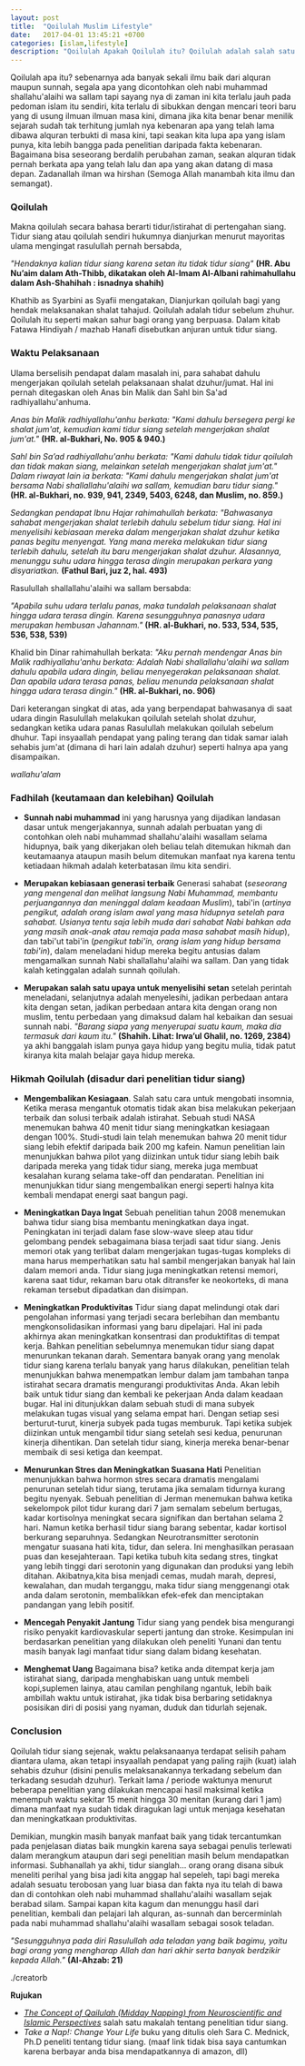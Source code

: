 ```yaml
---
layout: post
title:  "Qoilulah Muslim Lifestyle"
date:   2017-04-01 13:45:21 +0700
categories: [islam,lifestyle]
description: "Qoilulah Apakah Qoilulah itu? Qoilulah adalah salah satu praktik budaya yang baik dalam islam atau bisa dikatakan gaya hidup muslim yang dicontohkan oleh nabi muhammad shallahu'alaihi wasallam sejak 1400 tahun silam."
---
```


Qoilulah apa itu? sebenarnya ada banyak sekali ilmu baik dari alquran maupun sunnah, segala apa yang dicontohkan oleh nabi muhammad shallahu'alaihi wa sallam tapi sayang nya di zaman ini kita terlalu jauh pada pedoman islam itu sendiri, kita terlalu di sibukkan dengan mencari teori baru yang di usung ilmuan ilmuan masa kini, dimana jika kita benar benar menilik sejarah sudah tak terhitung jumlah nya kebenaran apa yang telah lama dibawa alquran terbukti di masa kini, tapi seakan kita lupa apa yang islam punya, kita lebih bangga pada penelitian daripada fakta kebenaran. Bagaimana bisa seseorang berdalih perubahan zaman, seakan alquran tidak pernah berkata apa yang telah lalu dan apa yang akan datang di masa depan. Zadanallah ilman wa hirshan (Semoga Allah manambah kita ilmu dan semangat).


### Qoilulah

Makna qoilulah secara bahasa berarti tidur/istirahat di pertengahan siang. Tidur siang atau qoilulah sendiri hukumnya dianjurkan menurut mayoritas ulama mengingat rasulullah pernah bersabda, 

*"Hendaknya kalian tidur siang karena setan itu tidak tidur siang"* **(HR. Abu Nu’aim dalam Ath-Thibb, dikatakan oleh Al-Imam Al-Albani rahimahullahu dalam Ash-Shahihah : isnadnya shahih)**

Khathib as Syarbini as Syafii mengatakan, Dianjurkan qoilulah bagi yang hendak melaksanakan shalat tahajud. Qoilulah adalah tidur sebelum zhuhur. Qoilulah itu seperti makan sahur bagi orang yang berpuasa. Dalam kitab Fatawa Hindiyah / mazhab Hanafi disebutkan anjuran untuk tidur siang.


### Waktu Pelaksanaan

Ulama berselisih pendapat dalam masalah ini, para sahabat dahulu mengerjakan qoilulah setelah pelaksanaan shalat dzuhur/jumat. Hal ini pernah ditegaskan oleh Anas bin Malik dan Sahl bin Sa'ad radhiyallahu'anhuma.

*Anas bin Malik radhiyallahu'anhu berkata: "Kami dahulu bersegera pergi ke shalat jum'at, kemudian kami tidur siang setelah mengerjakan shalat jum'at."* **(HR. al-Bukhari, No. 905 & 940.)**

*Sahl bin Sa’ad radhiyallahu'anhu berkata: "Kami dahulu tidak tidur qoilulah dan tidak makan siang, melainkan setelah mengerjakan shalat jum'at." Dalam riwayat lain ia berkata: "Kami dahulu mengerjakan shalat jum'at bersama Nabi shallallahu'alaihi wa sallam, kemudian baru tidur siang."* **(HR. al-Bukhari, no. 939, 941, 2349, 5403, 6248, dan Muslim, no. 859.)**

*Sedangkan pendapat Ibnu Hajar rahimahullah berkata: "Bahwasanya sahabat mengerjakan shalat terlebih dahulu sebelum tidur siang. Hal ini menyelisihi kebiasaan mereka dalam mengerjakan shalat dzuhur ketika panas begitu menyengat. Yang mana mereka melakukan tidur siang terlebih dahulu, setelah itu baru mengerjakan shalat dzuhur. Alasannya, menunggu suhu udara hingga terasa dingin merupakan perkara yang disyariatkan.* **(Fathul Bari, juz 2, hal. 493)**

Rasulullah shallallahu'alaihi wa sallam bersabda:

*"Apabila suhu udara terlalu panas, maka tundalah pelaksanaan shalat hingga udara terasa dingin. Karena sesungguhnya panasnya udara merupakan hembusan Jahannam."* **(HR. al-Bukhari, no. 533, 534, 535, 536, 538, 539)**

Khalid bin Dinar rahimahullah berkata: *"Aku pernah mendengar Anas bin Malik radhiyallahu'anhu berkata: Adalah Nabi shallallahu'alaihi wa sallam dahulu apabila udara dingin, beliau menyegerakan pelaksanaan shalat. Dan apabila udara terasa panas, beliau menunda pelaksanaan shalat hingga udara terasa dingin."* **(HR. al-Bukhari, no. 906)**

Dari keterangan singkat di atas, ada yang berpendapat bahwasanya di saat udara dingin Rasulullah melakukan qoilulah setelah sholat dzuhur, sedangkan ketika udara panas Rasulullah melakukan qoilulah sebelum dhuhur. Tapi insyaallah pendapat yang paling terang dan tidak samar ialah sehabis jum'at (dimana di hari lain adalah dzuhur) seperti halnya apa yang disampaikan.

*wallahu'alam*


### Fadhilah (keutamaan dan kelebihan) Qoilulah

- **Sunnah nabi muhammad** ini yang harusnya yang dijadikan landasan dasar untuk mengerjakannya, sunnah adalah perbuatan yang di contohkan oleh nabi muhammad shallahu'alaihi wasallam selama hidupnya, baik yang dikerjakan oleh beliau telah ditemukan hikmah dan keutamaanya ataupun masih belum ditemukan manfaat nya karena tentu ketiadaan hikmah adalah keterbatasan ilmu kita sendiri.

- **Merupakan kebiasaan generasi terbaik** Generasi sahabat (*seseorang yang mengenal dan melihat langsung Nabi Muhammad, membantu perjuangannya dan meninggal dalam keadaan Muslim*), tabi'in (*artinya pengikut, adalah orang islam awal yang masa hidupnya setelah para sahabat. Usianya tentu saja lebih muda dari sahabat Nabi bahkan ada yang masih anak-anak atau remaja pada masa sahabat masih hidup*), dan tabi'ut tabi'in (*pengikut tabi'in, orang islam yang hidup bersama tabi'in*), dalam meneladani hidup mereka begitu antusias dalam mengamalkan sunnah Nabi shallallahu'alaihi wa sallam. Dan yang tidak kalah ketinggalan adalah sunnah qoilulah.

- **Merupakan salah satu upaya untuk menyelisihi setan** setelah perintah meneladani, selanjutnya adalah menyelesihi, jadikan perbedaan antara kita dengan setan, jadikan perbedaan antara kita dengan orang non muslim, tentu perbedaan yang dimaksud dalam hal kebaikan dan sesuai sunnah nabi. *"Barang siapa yang menyerupai suatu kaum, maka dia termasuk dari kaum itu."* **(Shahih. Lihat: Irwa’ul Ghalil, no. 1269, 2384)** ya akhi banggalah  islam punya gaya hidup yang begitu mulia, tidak patut kiranya kita malah belajar gaya hidup mereka.


### Hikmah Qoilulah (disadur dari penelitian tidur siang)

- **Mengembalikan Kesiagaan**. Salah satu cara untuk mengobati insomnia, Ketika merasa mengantuk otomatis tidak akan bisa melakukan pekerjaan terbaik dan solusi terbaik adalah istirahat. Sebuah studi NASA menemukan bahwa 40 menit tidur siang meningkatkan kesiagaan dengan 100%. Studi-studi lain telah menemukan bahwa 20 menit tidur siang lebih efektif daripada baik 200 mg kafein. Namun penelitian lain menunjukkan bahwa pilot yang diizinkan untuk tidur siang lebih baik daripada mereka yang tidak tidur siang, mereka juga membuat kesalahan kurang selama take-off dan pendaratan. Penelitian ini menunjukkan tidur siang mengembalikan energi seperti halnya kita kembali mendapat energi saat bangun pagi.

- **Meningkatkan Daya Ingat** Sebuah penelitian tahun 2008 menemukan bahwa tidur siang bisa membantu meningkatkan daya ingat. Peningkatan ini terjadi dalam fase slow-wave sleep atau tidur gelombang pendek sebagaimana biasa terjadi saat tidur siang. Jenis memori otak yang terlibat dalam mengerjakan tugas-tugas kompleks di mana harus memperhatikan satu hal sambil mengerjakan banyak hal lain dalam memori anda. Tidur siang juga meningkatkan retensi memori, karena saat tidur, rekaman baru otak ditransfer ke neokorteks, di mana rekaman tersebut dipadatkan dan disimpan.

- **Meningkatkan Produktivitas** Tidur siang dapat melindungi otak dari pengolahan informasi yang terjadi secara berlebihan dan membantu mengkonsolidasikan informasi yang baru dipelajari. Hal ini pada akhirnya akan meningkatkan konsentrasi dan produktifitas di tempat kerja. Bahkan penelitian sebelumnya menemukan tidur siang dapat menurunkan tekanan darah. Sementara banyak orang yang menolak tidur siang karena terlalu banyak yang harus dilakukan, penelitian telah menunjukkan bahwa menempatkan lembur dalam jam tambahan tanpa istirahat secara dramatis mengurangi produktivitas Anda. Akan lebih baik untuk tidur siang dan kembali ke pekerjaan Anda dalam keadaan bugar. Hal ini ditunjukkan dalam sebuah studi di mana subyek melakukan tugas visual yang selama empat hari. Dengan setiap sesi berturut-turut, kinerja subyek pada tugas memburuk. Tapi ketika subjek diizinkan untuk mengambil tidur siang setelah sesi kedua, penurunan kinerja dihentikan. Dan setelah tidur siang, kinerja mereka benar-benar membaik di sesi ketiga dan keempat.

- **Menurunkan Stres dan Meningkatkan Suasana Hati** Penelitian menunjukkan bahwa hormon stres secara dramatis mengalami penurunan setelah tidur siang, terutama jika semalam tidurnya kurang begitu nyenyak. Sebuah penelitian di Jerman menemukan bahwa ketika sekelompok pilot tidur kurang dari 7 jam semalam sebelum bertugas, kadar kortisolnya meningkat secara signifikan dan bertahan selama 2 hari. Namun ketika berhasil tidur siang barang sebentar, kadar kortisol berkurang separuhnya. Sedangkan Neurotransmitter serotonin mengatur suasana hati kita, tidur, dan selera. Ini menghasilkan perasaan puas dan kesejahteraan. Tapi ketika tubuh kita sedang stres, tingkat yang lebih tinggi dari serotonin yang digunakan dan produksi yang lebih ditahan. Akibatnya,kita bisa menjadi cemas, mudah marah, depresi, kewalahan, dan mudah terganggu, maka tidur siang menggenangi otak anda dalam serotonin, membalikkan efek-efek dan menciptakan pandangan yang lebih positif.

- **Mencegah Penyakit Jantung** Tidur siang yang pendek bisa mengurangi risiko penyakit kardiovaskular seperti jantung dan stroke. Kesimpulan ini berdasarkan penelitian yang dilakukan oleh peneliti Yunani dan tentu masih banyak lagi manfaat tidur siang dalam bidang kesehatan.

- **Menghemat Uang** Bagaimana bisa? ketika anda ditempat kerja jam istirahat siang, daripada menghabiskan uang untuk membeli kopi,suplemen lainya, atau camilan penghilang ngantuk, lebih baik ambillah waktu untuk istirahat, jika tidak bisa berbaring setidaknya posisikan diri di posisi yang nyaman, duduk dan tidurlah sejenak.


### Conclusion

Qoilulah tidur siang sejenak, waktu pelaksanaanya terdapat selisih paham diantara ulama, akan tetapi insyaallah pendapat yang paling rajih (kuat) ialah sehabis dzuhur (disini penulis melaksanakannya terkadang sebelum dan terkadang sesudah dzuhur). Terkait lama / periode waktunya menurut beberapa penelitian yang dilakukan mencapai hasil maksimal ketika menempuh waktu sekitar 15 menit hingga 30 menitan (kurang dari 1 jam) dimana manfaat nya sudah tidak diragukan lagi untuk menjaga kesehatan dan meningkatkaan produktivitas.

Demikian, mungkin masih banyak manfaat baik yang tidak tercantumkan pada penjelasan diatas baik mungkin karena saya sebagai penulis terlewati dalam merangkum ataupun dari segi penelitian masih belum mendapatkan informasi. Subhanallah ya akhi, tidur sianglah... orang orang disana sibuk meneliti perihal yang bisa jadi kita anggap hal sepeleh, tapi bagi mereka adalah sesuatu terobosan yang luar biasa dan fakta nya itu telah di bawa dan di contohkan oleh nabi muhammad shallahu'alaihi wasallam sejak berabad silam. Sampai kapan kita kagum dan menunggu hasil dari penelitian, kembali dan pelajari lah alquran, as-sunnah dan bercerminlah pada nabi muhammad shallahu'alaihi wasallam sebagai sosok teladan.

*"Sesungguhnya pada diri Rasulullah ada teladan yang baik bagimu, yaitu bagi orang yang mengharap Allah dan hari akhir serta banyak berdzikir kepada Allah."* **(Al-Ahzab: 21)**

./creatorb

**Rujukan**
- *[The Concept of Qailulah (Midday Napping) from Neuroscientific and Islamic Perspectives](https://www.researchgate.net/publication/280999052_The_Concept_of_Qailulah_Midday_Napping_from_Neuroscientific_and_Islamic_Perspectives)* salah satu makalah tentang penelitian tidur siang.
- *Take a Nap!: Change Your Life* buku yang ditulis oleh Sara C. Mednick, Ph.D peneliti tentang tidur siang. (maaf link tidak bisa saya cantumkan karena berbayar anda bisa mendapatkannya di amazon, dll)
